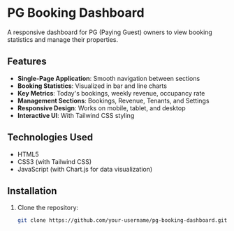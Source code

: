 # PG Booking Dashboard

A responsive dashboard for PG (Paying Guest) owners to view booking statistics and manage their properties.

## Features

- **Single-Page Application**: Smooth navigation between sections
- **Booking Statistics**: Visualized in bar and line charts
- **Key Metrics**: Today's bookings, weekly revenue, occupancy rate
- **Management Sections**: Bookings, Revenue, Tenants, and Settings
- **Responsive Design**: Works on mobile, tablet, and desktop
- **Interactive UI**: With Tailwind CSS styling

## Technologies Used

- HTML5
- CSS3 (with Tailwind CSS)
- JavaScript (with Chart.js for data visualization)

## Installation

1. Clone the repository:
   ```bash
   git clone https://github.com/your-username/pg-booking-dashboard.git
